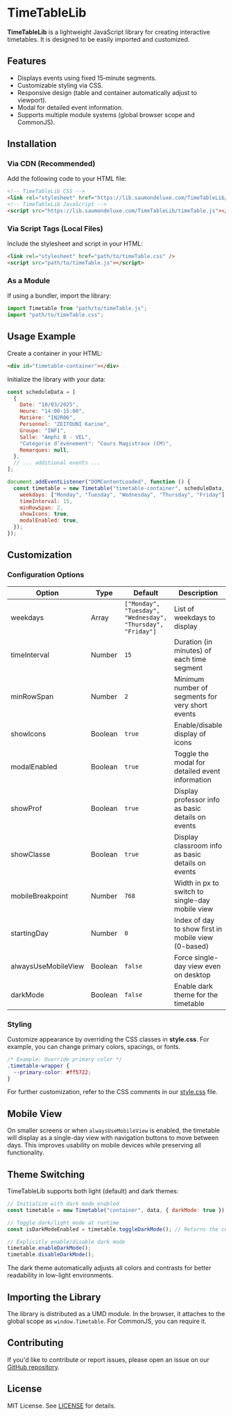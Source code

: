 # TimeTableLib

**TimeTableLib** is a lightweight JavaScript library for creating interactive timetables. It is designed to be easily imported and customized.

## Features

- Displays events using fixed 15‑minute segments.
- Customizable styling via CSS.
- Responsive design (table and container automatically adjust to viewport).
- Modal for detailed event information.
- Supports multiple module systems (global browser scope and CommonJS).

## Installation

### Via CDN (Recommended)

Add the following code to your HTML file:

```html
<!-- TimeTableLib CSS -->
<link rel="stylesheet" href="https://lib.saumondeluxe.com/TimeTableLib/timeTable.css" />
<!-- TimeTableLib JavaScript -->
<script src="https://lib.saumondeluxe.com/TimeTableLib/timeTable.js"></script>
```

### Via Script Tags (Local Files)

Include the stylesheet and script in your HTML:

```html
<link rel="stylesheet" href="path/to/timeTable.css" />
<script src="path/to/timeTable.js"></script>
```

### As a Module

If using a bundler, import the library:

```javascript
import Timetable from "path/to/timeTable.js";
import "path/to/timeTable.css";
```

## Usage Example

Create a container in your HTML:

```html
<div id="timetable-container"></div>
```

Initialize the library with your data:

```javascript
const scheduleData = [
  {
    Date: "10/03/2025",
    Heure: "14:00-15:00",
    Matière: "IN2R06",
    Personnel: "ZEITOUNI Karine",
    Groupe: "INF1",
    Salle: "Amphi B - VEL",
    "Catégorie d’événement": "Cours Magistraux (CM)",
    Remarques: null,
  },
  // ... additional events ...
];

document.addEventListener("DOMContentLoaded", function () {
  const timetable = new Timetable("timetable-container", scheduleData, {
    weekdays: ["Monday", "Tuesday", "Wednesday", "Thursday", "Friday"],
    timeInterval: 15,
    minRowSpan: 2,
    showIcons: true,
    modalEnabled: true,
  });
});
```

## Customization

### Configuration Options

| Option            | Type    | Default                                                    | Description                                               |
|-------------------|---------|------------------------------------------------------------|-----------------------------------------------------------|
| weekdays          | Array   | `["Monday", "Tuesday", "Wednesday", "Thursday", "Friday"]` | List of weekdays to display                               |
| timeInterval      | Number  | `15`                                                       | Duration (in minutes) of each time segment                |
| minRowSpan        | Number  | `2`                                                        | Minimum number of segments for very short events          |
| showIcons         | Boolean | `true`                                                     | Enable/disable display of icons                           |
| modalEnabled      | Boolean | `true`                                                     | Toggle the modal for detailed event information           |
| showProf          | Boolean | `true`                                                     | Display professor info as basic details on events         |
| showClasse        | Boolean | `true`                                                     | Display classroom info as basic details on events         |
| mobileBreakpoint  | Number  | `768`                                                      | Width in px to switch to single-day mobile view           |
| startingDay       | Number  | `0`                                                        | Index of day to show first in mobile view (0-based)       |
| alwaysUseMobileView | Boolean | `false`                                                  | Force single-day view even on desktop                     |
| darkMode          | Boolean | `false`                                                    | Enable dark theme for the timetable                       |

### Styling

Customize appearance by overriding the CSS classes in **style.css**. For example, you can change primary colors, spacings, or fonts.

```css
/* Example: Override primary color */
.timetable-wrapper {
  --primary-color: #ff5722;
}
```

For further customization, refer to the CSS comments in our [style.css](./style.css) file.

## Mobile View

On smaller screens or when `alwaysUseMobileView` is enabled, the timetable will display as a single-day view with navigation buttons to move between days. This improves usability on mobile devices while preserving all functionality.

## Theme Switching

TimeTableLib supports both light (default) and dark themes:

```javascript
// Initialize with dark mode enabled
const timetable = new Timetable("container", data, { darkMode: true });

// Toggle dark/light mode at runtime
const isDarkModeEnabled = timetable.toggleDarkMode(); // Returns the current state after toggling

// Explicitly enable/disable dark mode
timetable.enableDarkMode();
timetable.disableDarkMode();
```

The dark theme automatically adjusts all colors and contrasts for better readability in low-light environments.

## Importing the Library

The library is distributed as a UMD module. In the browser, it attaches to the global scope as `window.Timetable`. For CommonJS, you can require it.

## Contributing

If you'd like to contribute or report issues, please open an issue on our [GitHub repository](https://github.com/shadowforce78/lib.saumondeluxe.com).

## License

MIT License. See [LICENSE](./LICENSE) for details.
